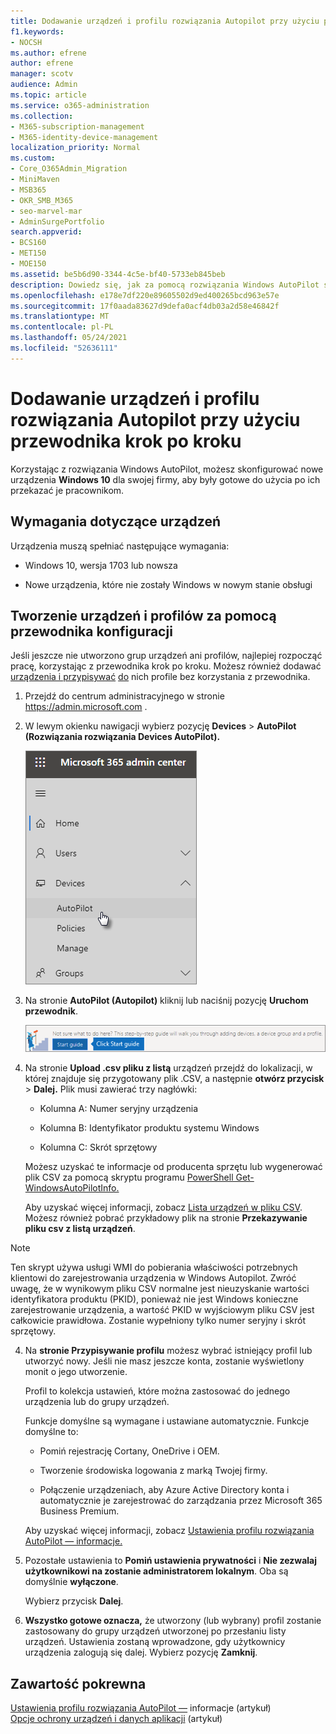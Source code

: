 ```yaml
---
title: Dodawanie urządzeń i profilu rozwiązania Autopilot przy użyciu przewodnika krok po kroku
f1.keywords:
- NOCSH
ms.author: efrene
author: efrene
manager: scotv
audience: Admin
ms.topic: article
ms.service: o365-administration
ms.collection:
- M365-subscription-management
- M365-identity-device-management
localization_priority: Normal
ms.custom:
- Core_O365Admin_Migration
- MiniMaven
- MSB365
- OKR_SMB_M365
- seo-marvel-mar
- AdminSurgePortfolio
search.appverid:
- BCS160
- MET150
- MOE150
ms.assetid: be5b6d90-3344-4c5e-bf40-5733eb845beb
description: Dowiedz się, jak za pomocą rozwiązania Windows AutoPilot skonfigurować nowe urządzenia Windows 10 firmy, aby były gotowe do użytku przez pracowników.
ms.openlocfilehash: e178e7df220e89605502d9ed400265bcd963e57e
ms.sourcegitcommit: 17f0aada83627d9defa0acf4db03a2d58e46842f
ms.translationtype: MT
ms.contentlocale: pl-PL
ms.lasthandoff: 05/24/2021
ms.locfileid: "52636111"
---
```

# <a name="use-the-step-by-step-guide-to-add-autopilot-devices-and-profile"></a>Dodawanie urządzeń i profilu rozwiązania Autopilot przy użyciu przewodnika krok po kroku

Korzystając z rozwiązania Windows AutoPilot, możesz skonfigurować nowe urządzenia **Windows 10** dla swojej firmy, aby były gotowe do użycia po ich przekazać je pracownikom.
  
## <a name="device-requirements"></a>Wymagania dotyczące urządzeń

Urządzenia muszą spełniać następujące wymagania:
  
- Windows 10, wersja 1703 lub nowsza
    
- Nowe urządzenia, które nie zostały Windows w nowym stanie obsługi
    
## <a name="use-the-setup-guide-to-create-devices-and-profiles"></a>Tworzenie urządzeń i profilów za pomocą przewodnika konfiguracji

Jeśli jeszcze nie utworzono grup urządzeń ani profilów, najlepiej rozpocząć pracę, korzystając z przewodnika krok po kroku. Możesz również dodawać [urządzenia i przypisywać](create-and-edit-autopilot-devices.md) [do](create-and-edit-autopilot-profiles.md) nich profile bez korzystania z przewodnika. 
  
1. Przejdź do centrum administracyjnego w stronie <a href="https://go.microsoft.com/fwlink/p/?linkid=837890" target="_blank">https://admin.microsoft.com</a> .

2. W lewym okienku nawigacji wybierz pozycję **Devices** \> **AutoPilot (Rozwiązania rozwiązania Devices AutoPilot).**

    ![W centrum administracyjnym wybierz pozycję urządzenia, a następnie pozycję AutoPilot.](../media/AutoPilot.png)
  
2. Na stronie **AutoPilot (Autopilot)** kliknij lub naciśnij pozycję **Uruchom przewodnik**.
    
    ![Click Start guide for step-by-step instructions for Autopilot.](../media/31662655-d1e6-437d-87ea-c0dec5da56f7.png)
  
3. Na stronie **Upload .csv pliku z listą** urządzeń przejdź do lokalizacji, w której znajduje się przygotowany plik .CSV, a następnie **otwórz przycisk** \> **Dalej.** Plik musi zawierać trzy nagłówki:
    
    - Kolumna A: Numer seryjny urządzenia
    
    - Kolumna B: Identyfikator produktu systemu Windows
    
    - Kolumna C: Skrót sprzętowy
    
    Możesz uzyskać te informacje od producenta sprzętu lub wygenerować plik CSV za pomocą skryptu programu [PowerShell Get-WindowsAutoPilotInfo.](https://www.powershellgallery.com/packages/Get-WindowsAutoPilotInfo) 
    
    Aby uzyskać więcej informacji, zobacz [Lista urządzeń w pliku CSV](../admin/misc/device-list.md). Możesz również pobrać przykładowy plik na stronie **Przekazywanie pliku csv z listą urządzeń**. 
    
> [!NOTE]
> Ten skrypt używa usługi WMI do pobierania właściwości potrzebnych klientowi do zarejestrowania urządzenia w Windows Autopilot. Zwróć uwagę, że w wynikowym pliku CSV normalne jest nieuzyskanie wartości identyfikatora produktu (PKID), ponieważ nie jest Windows konieczne zarejestrowanie urządzenia, a wartość PKID w wyjściowym pliku CSV jest całkowicie prawidłowa. Zostanie wypełniony tylko numer seryjny i skrót sprzętowy.
    
4. Na **stronie Przypisywanie profilu** możesz wybrać istniejący profil lub utworzyć nowy. Jeśli nie masz jeszcze konta, zostanie wyświetlony monit o jego utworzenie. 
    
    Profil to kolekcja ustawień, które można zastosować do jednego urządzenia lub do grupy urządzeń.
    
    Funkcje domyślne są wymagane i ustawiane automatycznie. Funkcje domyślne to:
    
    - Pomiń rejestrację Cortany, OneDrive i OEM.
    
    - Tworzenie środowiska logowania z marką Twojej firmy.
    
    - Połączenie urządzeniach, aby Azure Active Directory konta i automatycznie je zarejestrować do zarządzania przez Microsoft 365 Business Premium.
    
    Aby uzyskać więcej informacji, zobacz [Ustawienia profilu rozwiązania AutoPilot — informacje.](autopilot-profile-settings.md) 
    
5. Pozostałe ustawienia to **Pomiń ustawienia prywatności** i **Nie zezwalaj użytkownikowi na zostanie administratorem lokalnym**. Oba są domyślnie **wyłączone**. 
    
    Wybierz przycisk **Dalej**.
    
6. **Wszystko gotowe oznacza,** że utworzony (lub wybrany) profil zostanie zastosowany do grupy urządzeń utworzonej po przesłaniu listy urządzeń. Ustawienia zostaną wprowadzone, gdy użytkownicy urządzenia zalogują się dalej. Wybierz pozycję **Zamknij**.

## <a name="related-content"></a>Zawartość pokrewna

[Ustawienia profilu rozwiązania AutoPilot —](autopilot-profile-settings.md) informacje (artykuł)\
[Opcje ochrony urządzeń i danych aplikacji](../admin/devices/choose-device-security.md) (artykuł)
